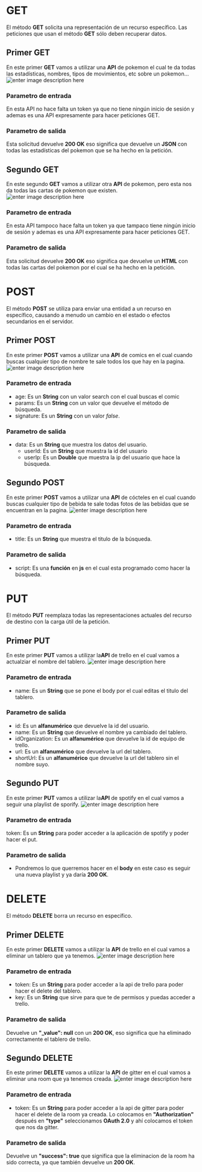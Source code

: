 ﻿# GET
El método **GET** solicita una representación de un recurso específico. Las peticiones que usan el método **GET** sólo deben recuperar datos.

## Primer GET

En este primer **GET** vamos a utilizar una **API** de pokemon el cual te da todas las estadísticas, nombres, tipos de movimientos, etc sobre un pokemon...
![enter image description here](https://i.imgur.com/krei40i.jpg)

### Parametro de entrada
En esta API no hace falta un token ya que no tiene ningún inicio de sesión y ademas es una API expresamente para hacer peticiones GET.

### Parametro de salida
Esta solicitud devuelve **200 OK** eso significa que devuelve un **JSON** con todas las estadísticas del pokemon que se ha hecho en la petición.

## Segundo GET
En este segundo **GET** vamos a utilizar otra **API** de pokemon, pero esta nos da todas las cartas de pokemon que existen.
![enter image description here](https://i.imgur.com/8ytQb3q.jpg)
### Parametro de entrada
En esta API tampoco hace falta un token ya que tampaco tiene ningún inicio de sesión y ademas es una API expresamente para hacer peticiones GET.

### Parametro de salida
Esta solicitud devuelve **200 OK** eso significa que devuelve un **HTML** con todas las cartas del pokemon por el cual se ha hecho en la petición.

# POST
El método **POST** se utiliza para enviar una entidad a un recurso en específico, causando a menudo un cambio en el estado o efectos secundarios en el servidor.

## Primer POST

En este primer **POST** vamos a utilizar una **API** de comics en el cual cuando buscas cualquier tipo de nombre te sale todos los que hay en la pagina.
![enter image description here](https://i.imgur.com/b9BVAfd.jpg)

### Parametro de entrada
- age: Es un **String** con un valor search con el cual buscas el comic
- params: Es un **String** con un valor que devuelve el método de búsqueda.
- signature: Es un **String** con un valor *false*.

### Parametro de salida
- data: Es un **String** que muestra los datos del usuario.
  - userId: Es un **String** que muestra la id del usuario
  - userIp: Es un **Double** que muestra la ip del usuario que hace la búsqueda.


## Segundo POST

En este primer **POST** vamos a utilizar una **API** de cócteles en el cual cuando buscas cualquier tipo de bebida te sale todas fotos de las bebidas que se encuentran en la pagina.
![enter image description here](https://i.imgur.com/VC4CT4i.jpg)
### Parametro de entrada
- title: Es un **String** que muestra el titulo de la búsqueda.

### Parametro de salida
- script: Es una **función** en **js** en el cual esta programado como hacer la búsqueda.

# PUT
El método **PUT** reemplaza todas las representaciones actuales del recurso de destino con la carga útil de la petición.

## Primer PUT
En este primer **PUT** vamos a utilizar la**API** de trello en el cual vamos a actualziar el nombre del tablero.
![enter image description here](https://i.imgur.com/CfObU7e.jpg)
### Parametro de entrada
- name: Es un **String** que se pone el body por el cual editas el titulo del tablero.

### Parametro de salida
- id: Es un **alfanumérico** que devuelve la id del usuario. 
- name: Es un **String** que devuelve el nombre ya cambiado del tablero.
- idOrganization: Es un **alfanumérico** que devuelve la id de equipo de trello.
- url: Es un **alfanumérico** que devuelve la url del tablero.
- shortUrl: Es un **alfanumérico** que devuelve la url del tablero sin el nombre suyo.

## Segundo PUT
En este primer **PUT** vamos a utilizar la**API** de spotify en el cual vamos a seguir una playlist de sporify.
![enter image description here](https://i.imgur.com/d1odhGI.jpg)
### Parametro de entrada
token: Es un **String** para poder acceder a la aplicación de spotify y poder hacer el put.

### Parametro de salida
- Pondremos lo que querremos hacer en el **body** en este caso es seguir una nueva playlist y ya daría **200 OK**.

# DELETE
El método **DELETE** borra un recurso en específico.

## Primer DELETE
En este primer **DELETE** vamos a utilizar la **API** de trello en el cual vamos a eliminar un tablero que ya tenemos.
![enter image description here](https://i.imgur.com/4H3UUv7.jpg)
### Parametro de entrada
- token: Es un **String** para poder acceder a la api de trello para poder hacer el delete del tablero.
- key: Es un **String** que sirve para que te de permisos y puedas acceder a trello.

### Parametro de salida
Devuelve un **"_value": null** con un **200 OK**, eso significa que ha eliminado correctamente el tablero de trello.

## Segundo DELETE
En este primer **DELETE** vamos a utilizar la **API** de gitter en el cual vamos a eliminar una room que ya tenemos creada.
![enter image description here](https://i.imgur.com/IKEErJc.jpg)
### Parametro de entrada
- token: Es un **String** para poder acceder a la api de gitter para poder hacer el delete de la room ya creada. Lo colocamos en **"Authorization"** después en **"type"** seleccionamos **OAuth 2.0** y ahí colocamos el token que nos da gitter.


### Parametro de salida
Devuelve un **"success": true** que significa que la eliminacion de la room ha sido correcta, ya que también devuelve un **200 OK**.
